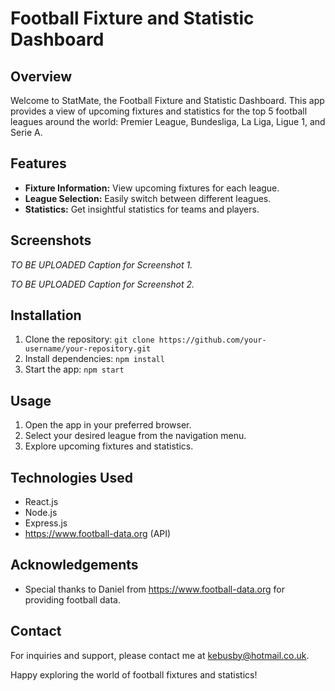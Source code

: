 # Football Fixture and Statistic Dashboard



## Overview

Welcome to StatMate, the Football Fixture and Statistic Dashboard. This app provides a view of upcoming fixtures and statistics for the top 5 football leagues around the world: Premier League, Bundesliga, La Liga, Ligue 1, and Serie A.

## Features

- **Fixture Information:** View upcoming fixtures for each league.
- **League Selection:** Easily switch between different leagues.
- **Statistics:** Get insightful statistics for teams and players.

## Screenshots

*TO BE UPLOADED*
*Caption for Screenshot 1.*

*TO BE UPLOADED*
*Caption for Screenshot 2.*

## Installation

1. Clone the repository: `git clone https://github.com/your-username/your-repository.git`
2. Install dependencies: `npm install`
3. Start the app: `npm start`

## Usage

1. Open the app in your preferred browser.
2. Select your desired league from the navigation menu.
3. Explore upcoming fixtures and statistics.

## Technologies Used

- React.js
- Node.js
- Express.js
- https://www.football-data.org (API)

## Acknowledgements

- Special thanks to Daniel from https://www.football-data.org for providing football data.

## Contact

For inquiries and support, please contact me at [kebusby@hotmail.co.uk](mailto:your.email@example.com).

Happy exploring the world of football fixtures and statistics!
